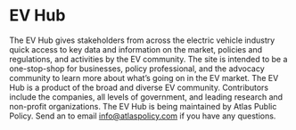 # EV Hub
The EV Hub gives stakeholders from across the electric vehicle industry quick access to key data and information on the market, policies and regulations, and activities by the EV community. The site is intended to be a one-stop-shop for businesses, policy professional, and the advocacy community to learn more about what’s going on in the EV market. The EV Hub is a product of the broad and diverse EV community. Contributors include the companies, all levels of government, and leading research and non-profit organizations. The EV Hub is being maintained by Atlas Public Policy. Send an to email info@atlaspolicy.com​ if you have any questions.
